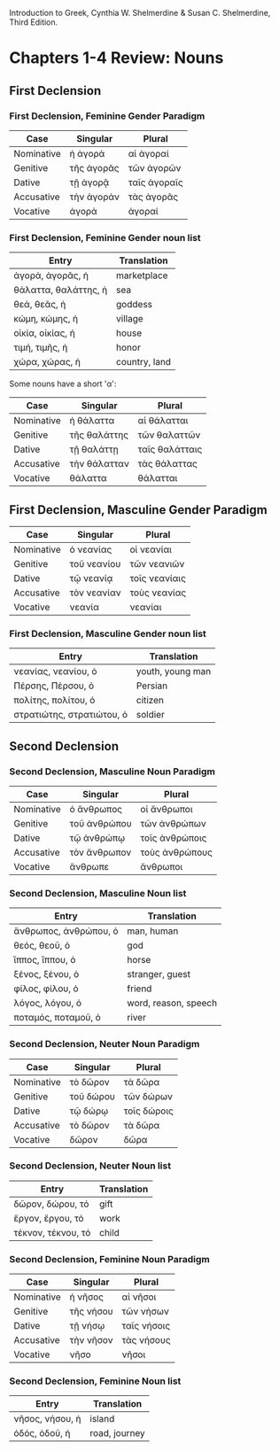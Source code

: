 Introduction to Greek, Cynthia W. Shelmerdine & Susan C. Shelmerdine, Third Edition.

# Chapters 1-4 Review: Nouns


## First Declension

### First Declension, Feminine Gender Paradigm

| Case       | Singular   | Plural     |
|------------|------------|------------|
| Nominative | ἡ ἀγορά    | αἱ ἀγοραί  |
| Genitive   | τῆς ἀγορᾶς | τῶν ἀγορῶν |
| Dative     | τῇ ἀγορᾷ   | ταῖς ἀγοραῖς |
| Accusative | τὴν ἀγοράν | τὰς ἀγορᾶς |
| Vocative   | ἀγορά      | ἀγοραί    |

### First Declension, Feminine Gender noun list

| Entry | Translation |
| ------ | ------ |
ἀγορά, ἀγορᾶς, ἡ | marketplace
θάλαττα, θαλάττης, ἡ | sea
θεά, θεᾶς, ἡ | goddess
κώμη, κώμης, ἡ | village
οἰκία, οἰκίας, ἡ | house
τιμή, τιμῆς, ἡ | honor
χώρα, χώρας, ἡ | country, land

Some nouns have a short 'α':

| Case       | Singular   | Plural     |
|------------|------------|------------|
| Nominative | ἡ θάλαττα  | αἱ θάλατται  |
| Genitive   | τῆς θαλάττης | τῶν θαλαττῶν |
| Dative     | τῇ θαλάττῃ   | ταῖς θαλάτταις |
| Accusative | τὴν θάλατταν | τὰς θάλαττας |
| Vocative   | θάλαττα      | θάλατται    |

## First Declension, Masculine Gender Paradigm

| Case       | Singular   | Plural     |
|------------|------------|------------|
| Nominative | ὁ νεανίας  | οἱ νεανίαι   |
| Genitive   | τοῦ νεανίου | τῶν νεανιῶν |
| Dative     | τῷ νεανίᾳ   | τοῖς νεανίαις |
| Accusative | τὸν νεανίαν | τοὺς νεανίας |
| Vocative   | νεανία      | νεανίαι    |

### First Declension, Masculine Gender noun list

| Entry | Translation |
| ------ | ------ |
νεανίας, νεανίου, ὁ | youth, young man
Πέρσης, Πέρσου, ὁ | Persian
πολίτης, πολίτου, ὁ | citizen
στρατιώτης, στρατιώτου, ὁ |soldier

## Second Declension

### Second Declension, Masculine Noun Paradigm

| Case       | Singular   | Plural     |
|------------|------------|------------|
| Nominative | ὁ ἄνθρωπος  | οἱ ἄνθρωποι   |
| Genitive   | τοῦ ἀνθρώπου | τῶν ἀνθρώπων |
| Dative     | τῷ ἀνθρώπῳ   | τοῖς ἀνθρώποις |
| Accusative | τὸν ἄνθρωπον | τοὺς ἀνθρώπους |
| Vocative   | ἄνθρωπε      | ἄνθρωποι    |

### Second Declension, Masculine Noun list

| Entry | Translation |
| ------ | ------ |
ἄνθρωπος, ἀνθρώπου, ὁ | man, human
θεός, θεοῦ, ὁ | god
ἵππος, ἵππου, ὁ | horse
ξένος, ξένου, ὁ | stranger, guest
φίλος, φίλου, ὁ | friend
λόγος, λόγου, ὁ | word, reason, speech
ποταμός, ποταμοῦ, ὁ | river

### Second Declension, Neuter Noun Paradigm

| Case       | Singular   | Plural     |
|------------|------------|------------|
| Nominative | τὸ δῶρον   | τὰ δῶρα   |
| Genitive   | τοῦ δώρου  | τῶν δώρων |
| Dative     | τῷ δώρῳ    | τοῖς δώροις |
| Accusative | τὸ δῶρον   | τὰ δῶρα   |
| Vocative   | δῶρον       | δῶρα      |

### Second Declension, Neuter Noun list

| Entry | Translation |
| ------ | ------ |
δῶρον, δώρου, τό | gift
ἔργον, ἔργου, τό | work
τέκνον, τέκνου, τό | child

### Second Declension, Feminine Noun Paradigm

| Case       | Singular   | Plural     |
|------------|------------|------------|
| Nominative | ἡ νῆσος    | αἱ νῆσοι   |
| Genitive   | τῆς νήσου  | τῶν νήσων |
| Dative     | τῇ νήσῳ    | ταῖς νήσοις |
| Accusative | τὴν νῆσον  | τὰς νήσους |
| Vocative   | νῆσο       | νῆσοι    |

### Second Declension, Feminine Noun list

| Entry | Translation |
| ------ | ------ |
νῆσος, νήσου, ἡ | island
ὁδός, ὁδοῦ, ἡ | road, journey
